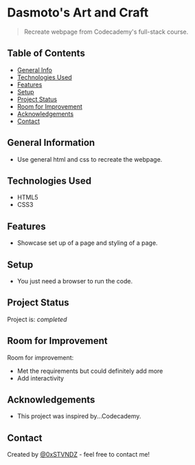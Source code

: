# Dasmoto's Art and Craft
> Recreate webpage from Codecademy's full-stack course.


## Table of Contents
* [General Info](#general-information)
* [Technologies Used](#technologies-used)
* [Features](#features)
* [Setup](#setup)
* [Project Status](#project-status)
* [Room for Improvement](#room-for-improvement)
* [Acknowledgements](#acknowledgements)
* [Contact](#contact)



## General Information
- Use general html and css to recreate the webpage.



## Technologies Used
- HTML5
- CSS3


## Features
- Showcase set up of a page and styling of a page.



## Setup
- You just need a browser to run the code.



## Project Status
Project is: _completed_ 

## Room for Improvement
Room for improvement:
- Met the requirements but could definitely add more
- Add interactivity


## Acknowledgements
- This project was inspired by...Codecademy.


## Contact
Created by [@0xSTVNDZ](https://github.com/0xSTVNDZ) - feel free to contact me!
